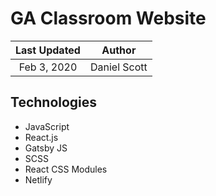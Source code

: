 # GA Classroom Website

|Last Updated | Author |
|:-----------:|:-----------:|
|Feb 3, 2020 | Daniel Scott |

## Technologies
- JavaScript
- React.js
- Gatsby JS
- SCSS
- React CSS Modules
- Netlify


